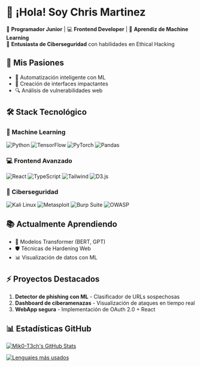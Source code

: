 # 👋 ¡Hola! Soy Chris Martinez

🚀 **Programador Junior** | 💻 **Frontend Developer** | 🧠 **Aprendiz de Machine Learning**  
🔐 **Entusiasta de Ciberseguridad** con habilidades en Ethical Hacking

## 🌟 Mis Pasiones
- 🤖 Automatización inteligente con ML
- 🎨 Creación de interfaces impactantes
- 🔍 Análisis de vulnerabilidades web

## 🛠️ Stack Tecnológico

### 🤖 Machine Learning
![Python](https://img.shields.io/badge/-Python-3776AB?style=flat-square&logo=python&logoColor=white)
![TensorFlow](https://img.shields.io/badge/-TensorFlow-FF6F00?style=flat-square&logo=tensorflow&logoColor=white)
![PyTorch](https://img.shields.io/badge/-PyTorch-EE4C2C?style=flat-square&logo=pytorch&logoColor=white)
![Pandas](https://img.shields.io/badge/-Pandas-150458?style=flat-square&logo=pandas&logoColor=white)

### 💻 Frontend Avanzado
![React](https://img.shields.io/badge/-React-61DAFB?style=flat-square&logo=react&logoColor=black)
![TypeScript](https://img.shields.io/badge/-TypeScript-3178C6?style=flat-square&logo=typescript&logoColor=white)
![Tailwind](https://img.shields.io/badge/-Tailwind_CSS-06B6D4?style=flat-square&logo=tailwind-css&logoColor=white)
![D3.js](https://img.shields.io/badge/-D3.js-F9A03C?style=flat-square&logo=d3.js&logoColor=white)

### 🔐 Ciberseguridad
![Kali Linux](https://img.shields.io/badge/-Kali_Linux-557C94?style=flat-square&logo=kali-linux&logoColor=white)
![Metasploit](https://img.shields.io/badge/-Metasploit-ED1C24?style=flat-square)
![Burp Suite](https://img.shields.io/badge/-Burp_Suite-000000?style=flat-square)
![OWASP](https://img.shields.io/badge/-OWASP-000000?style=flat-square&logo=owasp&logoColor=white)

## 📚 Actualmente Aprendiendo
- 🧠 Modelos Transformer (BERT, GPT)
- 🛡️ Técnicas de Hardening Web
- 📊 Visualización de datos con ML

## ⚡ Proyectos Destacados
1. **Detector de phishing con ML** - Clasificador de URLs sospechosas
2. **Dashboard de ciberamenazas** - Visualización de ataques en tiempo real
3. **WebApp segura** - Implementación de OAuth 2.0 + React

## 📊 Estadísticas GitHub

[![Mik0-T3ch's GitHub Stats](https://github-readme-stats.vercel.app/api?username=Mik0-T3ch&show_icons=true&theme=dark&hide_border=true&bg_color=000000&title_color=00ffff&icon_color=00ff00&text_color=ffffff&hide=issues)](https://github.com/Mik0-T3ch)

[![Lenguajes más usados](https://github-readme-stats.vercel.app/api/top-langs/?username=Mik0-T3ch&layout=compact&theme=dark&hide_border=true&bg_color=000000&title_color=00ffff&text_color=ffffff&langs_count=8)](https://github.com/Mik0-T3ch)
